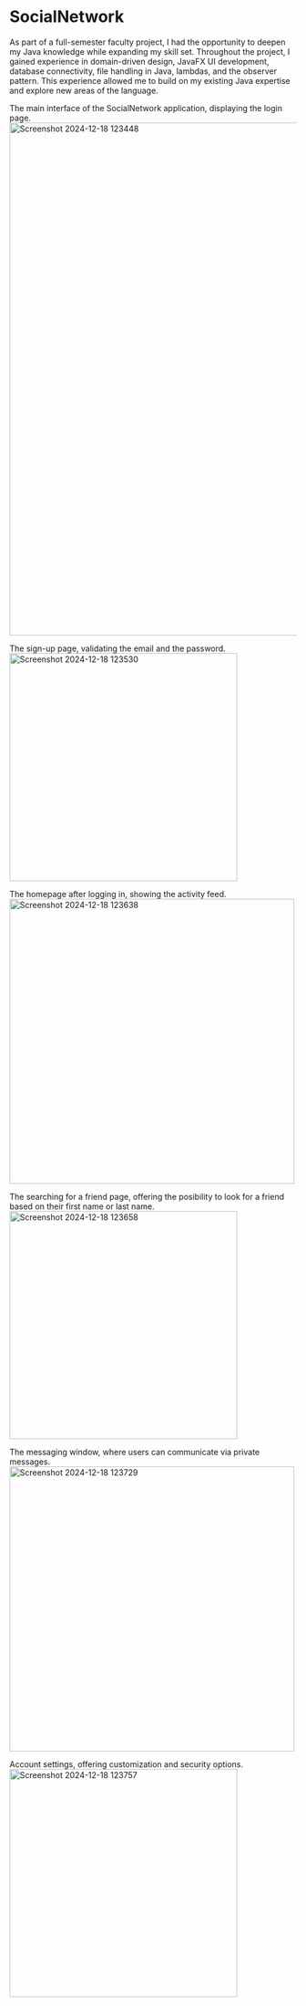 # SocialNetwork

As part of a full-semester faculty project, I had the opportunity to deepen my Java knowledge while expanding my skill set. Throughout the project, I gained experience in domain-driven design, JavaFX UI development, database connectivity, file handling in Java, lambdas, and the observer pattern. This experience allowed me to build on my existing Java expertise and explore new areas of the language.

The main interface of the SocialNetwork application, displaying the login page.
<img src="https://github.com/user-attachments/assets/7608951c-c447-46d4-a593-47fdc2756c32" alt="Screenshot 2024-12-18 123448" width="900px">

The sign-up page, validating the email and the password. <br>
<img src="https://github.com/user-attachments/assets/bafb07ed-b1ed-4951-a10c-508116bb418c" alt="Screenshot 2024-12-18 123530" width="400px">

 The homepage after logging in, showing the activity feed. <br>
<img src="https://github.com/user-attachments/assets/c99bbabb-4726-41d4-987e-8fd9212853bc" alt="Screenshot 2024-12-18 123638" width="500px">

The searching for a friend page, offering the posibility to look for a friend based on their first name or last name.<br>
<img src="https://github.com/user-attachments/assets/79004587-fa32-46f7-b271-97b5cbdcc84a" alt="Screenshot 2024-12-18 123658" width="400px">

The messaging window, where users can communicate via private messages.<br>
<img src="https://github.com/user-attachments/assets/b5a748d1-cde7-483d-b4e2-44e093fd38bc" alt="Screenshot 2024-12-18 123729" width="500px">

Account settings, offering customization and security options.<br>
<img src="https://github.com/user-attachments/assets/5db89721-ba16-4534-b2a3-936365a19feb" alt="Screenshot 2024-12-18 123757" width="400px">
